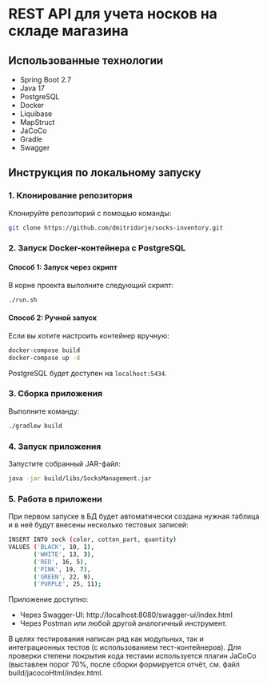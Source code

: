 #  REST API для учета носков на складе магазина

## Использованные технологии
- Spring Boot 2.7
- Java 17
- PostgreSQL
- Docker
- Liquibase
- MapStruct
- JaCoCo
- Gradle
- Swagger

## Инструкция по локальному запуску

### 1. Клонирование репозитория
Клонируйте репозиторий с помощью команды:
```bash
git clone https://github.com/dmitridorje/socks-inventory.git
```

### 2. Запуск Docker-контейнера с PostgreSQL

#### Способ 1: Запуск через скрипт
В корне проекта выполните следующий скрипт:
```bash
./run.sh
```

#### Способ 2: Ручной запуск
Если вы хотите настроить контейнер вручную:
```bash
docker-compose build
docker-compose up -d
```
PostgreSQL будет доступен на `localhost:5434`.

### 3. Сборка приложения
Выполните команду:
```bash
./gradlew build
```

### 4. Запуск приложения
Запустите собранный JAR-файл:
```bash
java -jar build/libs/SocksManagement.jar
```

### 5. Работа в приложени
При первом запуске в БД будет автоматически создана нужная таблица и в неё будут внесены несколько тестовых записей:

```bash
INSERT INTO sock (color, cotton_part, quantity)
VALUES ('BLACK', 10, 1),
       ('WHITE', 13, 3),
       ('RED', 16, 5),
       ('PINK', 19, 7),
       ('GREEN', 22, 9),
       ('PURPLE', 25, 11);
```

Приложение доступно:

- Через Swagger-UI: http://localhost:8080/swagger-ui/index.html
- Через Postman или любой другой аналогичный инструмент.

В целях тестирования написан ряд как модульных, так и интеграционных тестов (с использованием тест-контейнеров). Для проверки степени покрытия кода тестами используется плагин JaCoCo (выставлен порог 70%, после сборки формируется отчёт, см. файл build/jacocoHtml/index.html.
